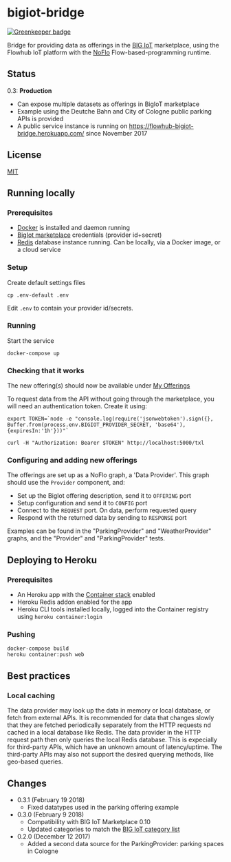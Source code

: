 # bigiot-bridge

[![Greenkeeper badge](https://badges.greenkeeper.io/flowhub/bigiot-bridge.svg)](https://greenkeeper.io/)

Bridge for providing data as offerings in the [BIG IoT](http://big-iot.eu/) marketplace,
using the Flowhub IoT platform with the [NoFlo](https://noflojs.org) Flow-based-programming runtime.

## Status

0.3: **Production**

* Can expose multiple datasets as offerings in BigIoT marketplace
* Example using the Deutche Bahn and City of Cologne public parking APIs is provided
* A public service instance is running on https://flowhub-bigiot-bridge.herokuapp.com/ since November 2017

## License

[MIT](./LICENSE)

## Running locally

### Prerequisites

* [Docker](https://docker.com) is installed and daemon running
* [BigIot marketplace](https://market.big-iot.org/) credentials (provider id+secret) 
* [Redis](https://redis.io/) database instance running. Can be locally, via a Docker image, or a cloud service

### Setup

Create default settings files
```
cp .env-default .env
```

Edit `.env` to contain your provider id/secrets.

### Running

Start the service

    docker-compose up

### Checking that it works
The new offering(s) should now be available under [My Offerings](https://market.big-iot.org/myOfferings)

To request data from the API without going through the marketplace, you will need an authentication token.
Create it using:

```
export TOKEN=`node -e "console.log(require('jsonwebtoken').sign({}, Buffer.from(process.env.BIGIOT_PROVIDER_SECRET, 'base64'), {expiresIn:'1h'}))"`
```

```
curl -H "Authorization: Bearer $TOKEN" http://localhost:5000/txl
```

### Configuring and adding new offerings

The offerings are set up as a NoFlo graph, a 'Data Provider'.
This graph should use the `Provider` component, and:

- Set up the BigIot offering description, send it to `OFFERING` port
- Setup configuration and send it to `CONFIG` port
- Connect to the `REQUEST` port. On data, perform requested query
- Respond with the returned data by sending to `RESPONSE` port

Examples can be found in the "ParkingProvider" and "WeatherProvider" graphs,
and the "Provider" and "ParkingProvider" tests.

## Deploying to Heroku

### Prerequisites

* An Heroku app with the [Container stack](https://devcenter.heroku.com/articles/container-registry-and-runtime) enabled
* Heroku Redis addon enabled for the app
* Heroku CLI tools installed locally, logged into the Container registry using `heroku container:login`

### Pushing

    docker-compose build
    heroku container:push web


## Best practices

### Local caching

The data provider may look up the data in memory or local database, or fetch from external APIs.
It is recommended for data that changes slowly that they are fetched periodically separately from the HTTP requests 
nd cached in a local database like Redis.
The data provider in the HTTP request path then only queries the local Redis database.
This is expecially for third-party APIs, which have an unknown amount of latency/uptime.
The third-party APIs may also not support the desired querying methods, like geo-based queries.

## Changes

* 0.3.1 (February 19 2018)
  - Fixed datatypes used in the parking offering example
* 0.3.0 (February 9 2018)
  - Compatibility with BIG IoT Marketplace 0.10
  - Updated categories to match the [BIG IoT category list](https://big-iot.github.io/categories/)
* 0.2.0 (December 12 2017)
  - Added a second data source for the ParkingProvider: parking spaces in Cologne
